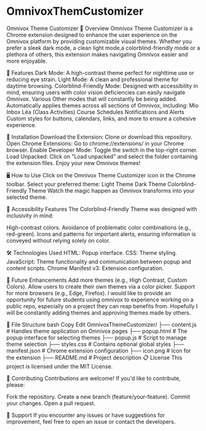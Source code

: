 # OmnivoxThemCustomizer
Omnivox Theme Customizer
🌟 Overview
Omnivox Theme Customizer is a Chrome extension designed to enhance the user experience on the Omnivox platform by providing customizable visual themes. Whether you prefer a sleek dark mode, a clean light mode,a colorblind-friendly mode or a plethora of others, this extension makes navigating Omnivox easier and more enjoyable.

🚀 Features
Dark Mode: A high-contrast theme perfect for nighttime use or reducing eye strain.
Light Mode: A clean and professional theme for daytime browsing.
Colorblind-Friendly Mode: Designed with accessibility in mind, ensuring users with color vision deficiencies can easily navigate Omnivox.
Various Other modes that will constantly be being added.
Automatically applies themes across all sections of Omnivox, including:
Mio Inbox
Léa (Class Activities)
Course Schedules
Notifications and Alerts
Custom styles for buttons, calendars, links, and more to ensure a cohesive experience.

🔧 Installation
Download the Extension: Clone or download this repository.
Open Chrome Extensions: Go to chrome://extensions/ in your Chrome browser.
Enable Developer Mode: Toggle the switch in the top-right corner.
Load Unpacked: Click on "Load unpacked" and select the folder containing the extension files.
Enjoy your new Omnivox themes!

🖥️ How to Use
Click on the Omnivox Theme Customizer icon in the Chrome toolbar.
Select your preferred theme:
Light Theme
Dark Theme
Colorblind-Friendly Theme
Watch the magic happen as Omnivox transforms into your selected theme.

🌈 Accessibility Features
The Colorblind-Friendly Theme was designed with inclusivity in mind:

High-contrast colors.
Avoidance of problematic color combinations (e.g., red-green).
Icons and patterns for important alerts, ensuring information is conveyed without relying solely on color.

🛠️ Technologies Used
HTML: Popup interface.
CSS: Theme styling.
JavaScript: Theme functionality and communication between popup and content scripts.
Chrome Manifest v3: Extension configuration.

📝 Future Enhancements
Add more themes (e.g., High Contrast, Custom Colors).
Allow users to create their own themes via a color picker.
Support for more browsers (e.g., Edge, Firefox).
I would like to provide an opportunity for future students using omnivox to experience working on a public repo, especially on a project they can reap benefits from. Hopefully I will be constantly adding themes and approving themes made by others.

📂 File Structure
bash
Copy
Edit
OmnivoxThemeCustomizer/
├── content.js          # Handles theme application on Omnivox pages
├── popup.html          # The popup interface for selecting themes
├── popup.js            # Script to manage theme selection
├── styles.css          # Contains optional global styles
├── manifest.json       # Chrome extension configuration
├── icon.png            # Icon for the extension
├── README.md           # Project description
📋 License
This project is licensed under the MIT License.

🤝 Contributing
Contributions are welcome! If you'd like to contribute, please:

Fork the repository.
Create a new branch (feature/your-feature).
Commit your changes.
Open a pull request.

🙋 Support
If you encounter any issues or have suggestions for improvement, feel free to open an issue or contact the developers.

